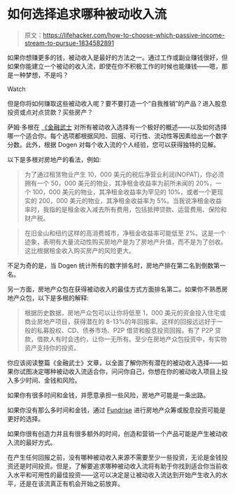 # 如何选择追求哪种被动收入流

> 原文：<https://lifehacker.com/how-to-choose-which-passive-income-stream-to-pursue-1834582891>

如果你想赚更多的钱，被动收入是最好的方法之一。通过工作或副业赚钱很好，但如果你能建立一个被动的收入流，即使在你不积极工作的时候也能赚钱——嗯，那是一种梦想，不是吗？

Watch

但是你将如何赚取这些被动收入呢？要不要打造一个“自我推销”的产品？进入股息投资或点对点贷款？买些房产？

萨姆·多根在 [《金融武士](https://www.financialsamurai.com/ranking-the-best-passive-income-investments/) 对所有被动收入选择有一个极好的概述——以及如何选择哪一个适合你。每个选项都根据风险、回报、可行性、流动性等因素给出一个数字分数。此外，根据 Dogen 对每个收入流的个人经验，您可以获得独特的见解。

以下是多根对房地产的看法，例如:

> 为了通过租赁物业产生 10，000 美元的税后净营业利润(NOPAT)，你必须拥有一个 50，000 美元的物业，其净租金收益率为前所未闻的 20%，一个 100，000 美元的物业，其净租金收益率为罕见的 10%，或者一个更现实的 200，000 美元的物业，其净租金收益率为 5%。当我说净租金收益率时，我指的是租金收入减去所有费用，包括抵押贷款、运营费用、保险和财产税。

> 在旧金山和纽约这样的高消费城市，净租金收益率可能低至 2%。这是一个迹象，表明有大量流动性购买房地产是为了房地产升值，而不是为了创收。这比根据租金收入购买房产的风险更大。

不足为奇的是，当 Dogen 统计所有的数字排名时，房地产排在第二名到倒数第一名。

另一方面，房地产众包在获得被动收入的最佳方式方面排名第二。如果你不熟悉房地产众包，以下是多根的解释:

> 根据历史数据，房地产众包可以让你将低至 1，000 美元的资金投入住宅或商业房地产项目，获得潜在的 8-13%的年回报率。这样的回报远远好于一般的私募股权、CD、债券市场、P2P 借贷和股息投资回报。有了 P2P 贷款，借款人有时会违约，让你一无所有。至少在房地产众包投资中，有实物资产支持你的投资。

你应该阅读整篇《金融武士》文章，以全面了解你所有潜在的被动收入选择——如果你试图决定哪种被动收入流适合你，问问你自己，你想在你的被动收入项目上投入多少时间、金钱和风险。

如果你有很多时间和金钱，并愿意承担一些风险，房地产可能是一条出路。

如果你没有那么多时间和金钱，通过 [Fundrise](https://fundrise.com/) 进行房地产众筹或股息投资可能是更好的选择。

如果你很有创造力并且有很多额外的时间，创造和营销一个产品可能是产生被动收入流的最好方式。

在产生任何回报之前，没有哪种被动收入来源不需要至少一些投资，无论是金钱投资还是时间投资。但是，了解要追求哪种被动收入流将有助于你找到适合你当前收入水平和可用性的最佳投资——这可以决定是让被动收入流达到开始产生收入的水平，还是在该流真正有机会开始之前放弃。